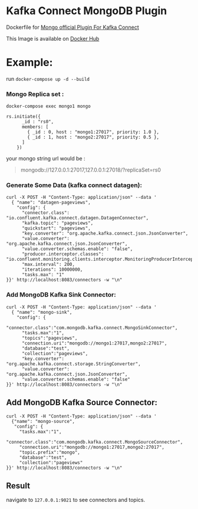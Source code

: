 # Kafka Connect MongoDB Plugin

Dockerfile for [Mongo official Plugin For Kafka Connect](https://github.com/mongodb/mongo-kafka)

This Image is available on [Docker Hub](https://hub.docker.com/r/elliminium/kafka-connect-mongodb)

# Example:

run `docker-compose up -d --build`

### Mongo Replica set :

    docker-compose exec mongo1 mongo

    rs.initiate({
          _id : "rs0",
          members: [
            { _id : 0, host : "mongo1:27017", priority: 1.0 },
            { _id : 1, host : "mongo2:27017", priority: 0.5 },
          ]
        })

your mongo string url would be :

> mongodb://127.0.0.1:27017,127.0.0.1:27018/?replicaSet=rs0

### Generate Some Data (kafka connect datagen):

    curl -X POST -H "Content-Type: application/json" --data '
      { "name": "datagen-pageviews",
        "config": {
          "connector.class": "io.confluent.kafka.connect.datagen.DatagenConnector",
          "kafka.topic": "pageviews",
          "quickstart": "pageviews",
          "key.converter": "org.apache.kafka.connect.json.JsonConverter",
          "value.converter": "org.apache.kafka.connect.json.JsonConverter",
          "value.converter.schemas.enable": "false",
          "producer.interceptor.classes": "io.confluent.monitoring.clients.interceptor.MonitoringProducerInterceptor",
          "max.interval": 200,
          "iterations": 10000000,
          "tasks.max": "1"
    }}' http://localhost:8083/connectors -w "\n"

### Add MongoDB Kafka Sink Connector:

    curl -X POST -H "Content-Type: application/json" --data '
      { "name": "mongo-sink",
        "config": {
          "connector.class":"com.mongodb.kafka.connect.MongoSinkConnector",
          "tasks.max":"1",
          "topics":"pageviews",
          "connection.uri":"mongodb://mongo1:27017,mongo2:27017",
          "database":"test",
          "collection":"pageviews",
          "key.converter": "org.apache.kafka.connect.storage.StringConverter",
          "value.converter": "org.apache.kafka.connect.json.JsonConverter",
          "value.converter.schemas.enable": "false"
    }}' http://localhost:8083/connectors -w "\n"

## Add MongoDB Kafka Source Connector:

    curl -X POST -H "Content-Type: application/json" --data '
      {"name": "mongo-source",
       "config": {
         "tasks.max":"1",
         "connector.class":"com.mongodb.kafka.connect.MongoSourceConnector",
         "connection.uri":"mongodb://mongo1:27017,mongo2:27017",
         "topic.prefix":"mongo",
         "database":"test",
         "collection":"pageviews"
    }}' http://localhost:8083/connectors -w "\n"

## Result

navigate to `127.0.0.1:9021` to see connectors and topics.
